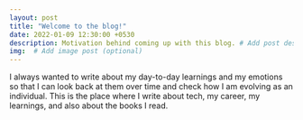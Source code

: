 ```yaml
---
layout: post
title: "Welcome to the blog!"
date: 2022-01-09 12:30:00 +0530
description: Motivation behind coming up with this blog. # Add post description (optional)
img:  # Add image post (optional)
---
```


I always wanted to write about my day-to-day learnings and my emotions so that I can look back at them over time and check how I am evolving as an individual. This is the place where I write about tech, my career, my learnings, and also about the books I read. 
